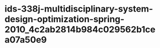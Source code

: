 # ids-338j-multidisciplinary-system-design-optimization-spring-2010_4c2ab2814b984c029562b1cea07a50e9